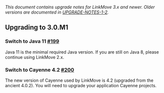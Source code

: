 _This document contains upgrade notes for LinkMove 3.x and newer. Older versions are documented in
[UPGRADE-NOTES-1-2](./UPGRADE-NOTES-1-to-2.md)._

## Upgrading to 3.0.M1

### Switch to Java 11 [#199](https://github.com/nhl/link-move/issues/199)
Java 11 is the minimal required Java version. If you are still on Java 8, please continue using LinkMove 2.x.

### Switch to Cayenne 4.2 [#200](https://github.com/nhl/link-move/issues/200)
The new version of Cayenne used by LinkMove is 4.2 (upgraded from the ancient 4.0.2). You will need to upgrade
your application Cayenne projects.